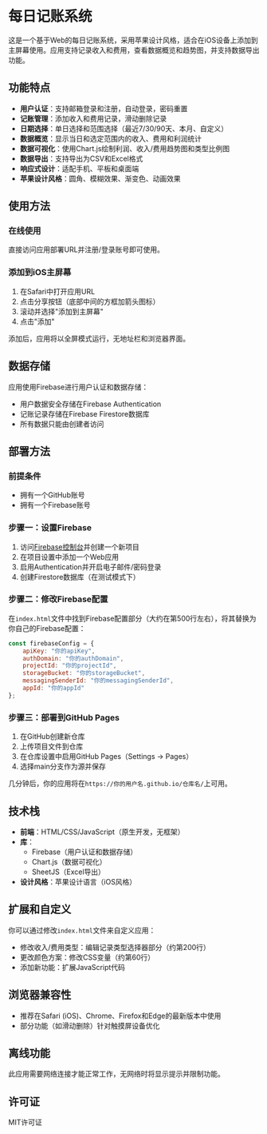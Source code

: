 # 每日记账系统

这是一个基于Web的每日记账系统，采用苹果设计风格，适合在iOS设备上添加到主屏幕使用。应用支持记录收入和费用，查看数据概览和趋势图，并支持数据导出功能。

## 功能特点

- **用户认证**：支持邮箱登录和注册，自动登录，密码重置
- **记账管理**：添加收入和费用记录，滑动删除记录
- **日期选择**：单日选择和范围选择（最近7/30/90天、本月、自定义）
- **数据概览**：显示当日和选定范围内的收入、费用和利润统计
- **数据可视化**：使用Chart.js绘制利润、收入/费用趋势图和类型比例图
- **数据导出**：支持导出为CSV和Excel格式
- **响应式设计**：适配手机、平板和桌面端
- **苹果设计风格**：圆角、模糊效果、渐变色、动画效果

## 使用方法

### 在线使用

直接访问应用部署URL并注册/登录账号即可使用。

### 添加到iOS主屏幕

1. 在Safari中打开应用URL
2. 点击分享按钮（底部中间的方框加箭头图标）
3. 滚动并选择"添加到主屏幕"
4. 点击"添加"

添加后，应用将以全屏模式运行，无地址栏和浏览器界面。

## 数据存储

应用使用Firebase进行用户认证和数据存储：

- 用户数据安全存储在Firebase Authentication
- 记账记录存储在Firebase Firestore数据库
- 所有数据只能由创建者访问

## 部署方法

### 前提条件

- 拥有一个GitHub账号
- 拥有一个Firebase账号

### 步骤一：设置Firebase

1. 访问[Firebase控制台](https://console.firebase.google.com/)并创建一个新项目
2. 在项目设置中添加一个Web应用
3. 启用Authentication并开启电子邮件/密码登录
4. 创建Firestore数据库（在测试模式下）

### 步骤二：修改Firebase配置

在`index.html`文件中找到Firebase配置部分（大约在第500行左右），将其替换为你自己的Firebase配置：

```javascript
const firebaseConfig = {
    apiKey: "你的apiKey",
    authDomain: "你的authDomain",
    projectId: "你的projectId",
    storageBucket: "你的storageBucket",
    messagingSenderId: "你的messagingSenderId",
    appId: "你的appId"
};
```

### 步骤三：部署到GitHub Pages

1. 在GitHub创建新仓库
2. 上传项目文件到仓库
3. 在仓库设置中启用GitHub Pages（Settings -> Pages）
4. 选择main分支作为源并保存

几分钟后，你的应用将在`https://你的用户名.github.io/仓库名/`上可用。

## 技术栈

- **前端**：HTML/CSS/JavaScript（原生开发，无框架）
- **库**：
  - Firebase（用户认证和数据存储）
  - Chart.js（数据可视化）
  - SheetJS（Excel导出）
- **设计风格**：苹果设计语言（iOS风格）

## 扩展和自定义

你可以通过修改`index.html`文件来自定义应用：

- 修改收入/费用类型：编辑记录类型选择器部分（约第200行）
- 更改颜色方案：修改CSS变量（约第60行）
- 添加新功能：扩展JavaScript代码

## 浏览器兼容性

- 推荐在Safari (iOS)、Chrome、Firefox和Edge的最新版本中使用
- 部分功能（如滑动删除）针对触摸屏设备优化

## 离线功能

此应用需要网络连接才能正常工作，无网络时将显示提示并限制功能。

## 许可证

MIT许可证 